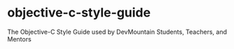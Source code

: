 # objective-c-style-guide
The Objective-C Style Guide used by DevMountain Students, Teachers, and Mentors
